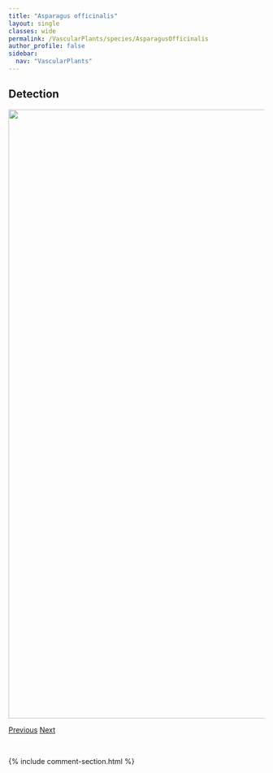 ```yaml
---
title: "Asparagus officinalis"
layout: single
classes: wide
permalink: /VascularPlants/species/AsparagusOfficinalis
author_profile: false
sidebar:
  nav: "VascularPlants"
---
```


<h2>Detection</h2>

<a href="https://drive.google.com/uc?export=view&id=1mgY0cW973zAf91dsxC6ZG3Jer8pDwPol">
<img src="https://drive.google.com/uc?export=view&id=1mgY0cW973zAf91dsxC6ZG3Jer8pDwPol" height = "1200" width = "800">
</a>


<a href="/DevelopmentWebsite/VascularPlants/species/AskelliaPygmaea" class="pagination--pager" title="Askellia pygmaea">Previous</a> <a href="/DevelopmentWebsite/VascularPlants/species/Aster" class="pagination--pager" title="Aster">Next</a>

<p>&nbsp;</p>

{% include comment-section.html %}
